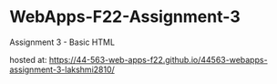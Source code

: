 # WebApps-F22-Assignment-3
Assignment 3 - Basic HTML

hosted at:
https://44-563-web-apps-f22.github.io/44563-webapps-assignment-3-lakshmi2810/
